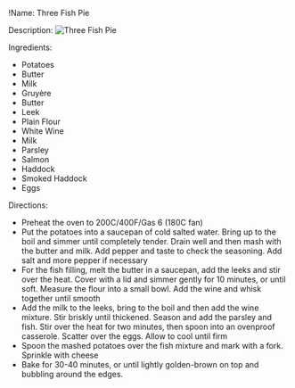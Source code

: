 !Name: Three Fish Pie

Description:
![Three Fish Pie](https://www.themealdb.com/images/media/meals/spswqs1511558697.jpg "Three Fish Pie")

Ingredients:
- Potatoes
- Butter
- Milk
- Gruyère
- Butter
- Leek
- Plain Flour
- White Wine
- Milk
- Parsley
- Salmon
- Haddock
- Smoked Haddock
- Eggs

Directions:
- Preheat the oven to 200C/400F/Gas 6 (180C fan)
- Put the potatoes into a saucepan of cold salted water. Bring up to the boil and simmer until completely tender. Drain well and then mash with the butter and milk. Add pepper and taste to check the seasoning. Add salt and more pepper if necessary
- For the fish filling, melt the butter in a saucepan, add the leeks and stir over the heat. Cover with a lid and simmer gently for 10 minutes, or until soft. Measure the flour into a small bowl. Add the wine and whisk together until smooth
- Add the milk to the leeks, bring to the boil and then add the wine mixture. Stir briskly until thickened. Season and add the parsley and fish. Stir over the heat for two minutes, then spoon into an ovenproof casserole. Scatter over the eggs. Allow to cool until firm
- Spoon the mashed potatoes over the fish mixture and mark with a fork. Sprinkle with cheese
- Bake for 30-40 minutes, or until lightly golden-brown on top and bubbling around the edges.
